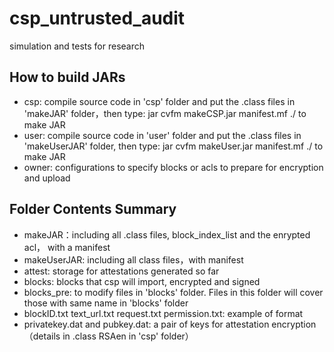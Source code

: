 # csp_untrusted_audit

simulation and tests for research

## How to build JARs
- csp: compile source code in 'csp' folder and put the .class files in 'makeJAR' folder，then type: jar cvfm makeCSP.jar manifest.mf ./ to make JAR 
- user: compile source code in 'user' folder and put the .class files in 'makeUserJAR' folder, then type: jar cvfm makeUser.jar manifest.mf ./ to make JAR
- owner: configurations to specify blocks or acls to prepare for encryption and upload

## Folder Contents Summary
- makeJAR：including all .class files, block_index_list and the enrypted acl， with a manifest
- makeUserJAR: including all class files，with manifest
- attest: storage for attestations generated so far
- blocks: blocks that csp will import, encrypted and signed
- blocks_pre: to modify files in 'blocks' folder. Files in this folder will cover those with same name in 'blocks' folder
- blockID.txt text_url.txt request.txt permission.txt: example of format
- privatekey.dat and pubkey.dat: a pair of keys for attestation encryption（details in .class RSAen in 'csp' folder）
